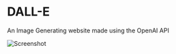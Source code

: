 # DALL-E
An Image Generating website made using the OpenAI API

![Screenshot](https://user-images.githubusercontent.com/112255124/221646017-c3815f06-b3dd-462b-a2a3-b5856bd84972.png)
